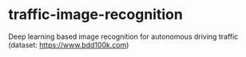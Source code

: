 # traffic-image-recognition
Deep learning based image recognition for autonomous driving traffic (dataset: https://www.bdd100k.com)
